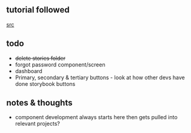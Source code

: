 ## tutorial followed
[src](https://medium.com/shard-labs/storybook-tailwind-next-js-with-typescript-5a2486f905ec)

## todo
- ~~delete stories folder~~
- forgot password component/screen
- dashboard
- Primary, secondary & tertiary buttons - look at how other devs have done storybook buttons

## notes & thoughts
- component development always starts here then gets pulled into relevant projects?
